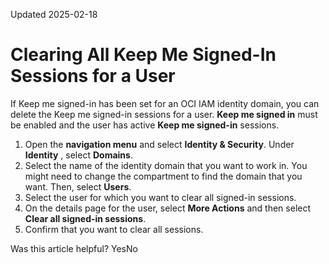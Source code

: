 Updated 2025-02-18
# Clearing All Keep Me Signed-In Sessions for a User
If Keep me signed-in has been set for an OCI IAM identity domain, you can delete the Keep me signed-in sessions for a user.
**Keep me signed in** must be enabled and the user has active **Keep me signed-in** sessions.
  1. Open the **navigation menu** and select **Identity & Security**. Under **Identity** , select **Domains**.
  2. Select the name of the identity domain that you want to work in. You might need to change the compartment to find the domain that you want. Then, select **Users**.
  3. Select the user for which you want to clear all signed-in sessions.
  4. On the details page for the user, select **More Actions** and then select **Clear all signed-in sessions**.
  5. Confirm that you want to clear all sessions.


Was this article helpful?
YesNo


